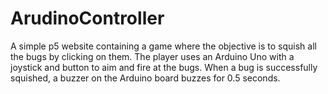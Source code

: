 # ArudinoController
A simple p5 website containing a game where the objective is to squish all the bugs by clicking on them. The player uses an Arduino Uno with a joystick and button to aim and fire at the bugs. When a bug is successfully squished, a buzzer on the Arduino board buzzes for 0.5 seconds.
